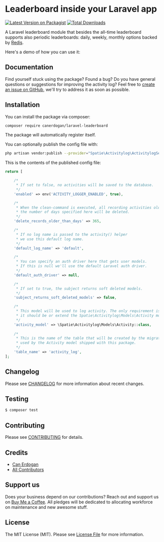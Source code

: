# Leaderboard inside your Laravel app

[![Latest Version on Packagist](https://img.shields.io/packagist/v/canerdogan/laravel-leaderboard.svg?style=flat-square)](https://packagist.org/packages/canerdogan/laravel-leaderboard)
[![Total Downloads](https://img.shields.io/packagist/dt/canerdogan/laravel-leaderboard.svg?style=flat-square)](https://packagist.org/packages/canerdogan/laravel-leaderboard)

A Laravel leaderboard module that besides the all-time leaderboard supports also periodic leaderboards: daily, weekly, monthly options backed by [Redis](http://redis.io).

Here's a demo of how you can use it:


## Documentation


Find yourself stuck using the package? Found a bug? Do you have general questions or suggestions for improving the activity log? Feel free to [create an issue on GitHub](https://github.com/canerdogan/laravel-leaderboard/issues), we'll try to address it as soon as possible.


## Installation

You can install the package via composer:

``` bash
composer require canerdogan/laravel-leaderboard
```

The package will automatically register itself.


You can optionally publish the config file with:
```bash
php artisan vendor:publish --provider="Spatie\Activitylog\ActivitylogServiceProvider" --tag="config"
```

This is the contents of the published config file:

```php
return [

    /*
     * If set to false, no activities will be saved to the database.
     */
    'enabled' => env('ACTIVITY_LOGGER_ENABLED', true),

    /*
     * When the clean-command is executed, all recording activities older than
     * the number of days specified here will be deleted.
     */
    'delete_records_older_than_days' => 365,

    /*
     * If no log name is passed to the activity() helper
     * we use this default log name.
     */
    'default_log_name' => 'default',

    /*
     * You can specify an auth driver here that gets user models.
     * If this is null we'll use the default Laravel auth driver.
     */
    'default_auth_driver' => null,

    /*
     * If set to true, the subject returns soft deleted models.
     */
    'subject_returns_soft_deleted_models' => false,

    /*
     * This model will be used to log activity. The only requirement is that
     * it should be or extend the Spatie\Activitylog\Models\Activity model.
     */
    'activity_model' => \Spatie\Activitylog\Models\Activity::class,
    
    /*
     * This is the name of the table that will be created by the migration and
     * used by the Activity model shipped with this package.
     */
    'table_name' => 'activity_log',
];

```

## Changelog

Please see [CHANGELOG](CHANGELOG.md) for more information about recent changes.

## Testing

``` bash
$ composer test
```

## Contributing

Please see [CONTRIBUTING](CONTRIBUTING.md) for details.

## Credits

- [Can Erdogan](https://github.com/canerdogan)
- [All Contributors](../../contributors)

## Support us

Does your business depend on our contributions? Reach out and support us on [Buy Me a Coffee](https://buymeacoff.ee/canerdogan). 
All pledges will be dedicated to allocating workforce on maintenance and new awesome stuff.

## License

The MIT License (MIT). Please see [License File](LICENSE.md) for more information.
